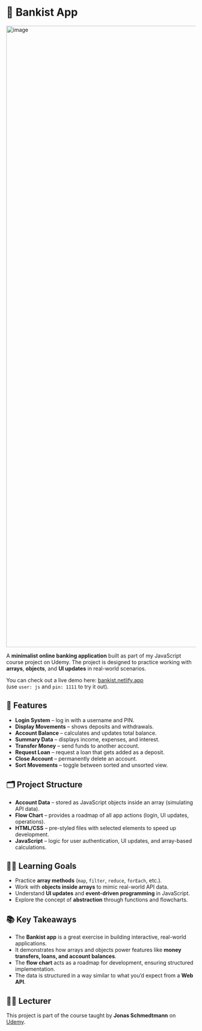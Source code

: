 # 🏦 Bankist App  
<img width="2982" height="1648" alt="image" src="https://github.com/user-attachments/assets/09508fa5-e8cb-469e-b6ac-c37918c8143e" />

A **minimalist online banking application** built as part of my JavaScript course project on Udemy. The project is designed to practice working with **arrays**, **objects**, and **UI updates** in real-world scenarios.  

You can check out a live demo here: [bankist.netlify.app](https://bankist.netlify.app)  
(use `user: js` and `pin: 1111` to try it out).  


## 📌 Features  
- **Login System** – log in with a username and PIN.  
- **Display Movements** – shows deposits and withdrawals.  
- **Account Balance** – calculates and updates total balance.  
- **Summary Data** – displays income, expenses, and interest.  
- **Transfer Money** – send funds to another account.  
- **Request Loan** – request a loan that gets added as a deposit.  
- **Close Account** – permanently delete an account.  
- **Sort Movements** – toggle between sorted and unsorted view.  


## 🗂️ Project Structure  
- **Account Data** – stored as JavaScript objects inside an array (simulating API data).  
- **Flow Chart** – provides a roadmap of all app actions (login, UI updates, operations).  
- **HTML/CSS** – pre-styled files with selected elements to speed up development.  
- **JavaScript** – logic for user authentication, UI updates, and array-based calculations.  


## 🧑‍💻 Learning Goals  
- Practice **array methods** (`map`, `filter`, `reduce`, `forEach`, etc.).  
- Work with **objects inside arrays** to mimic real-world API data.  
- Understand **UI updates** and **event-driven programming** in JavaScript.  
- Explore the concept of **abstraction** through functions and flowcharts.  


## 📚 Key Takeaways  
- The **Bankist app** is a great exercise in building interactive, real-world applications.  
- It demonstrates how arrays and objects power features like **money transfers, loans, and account balances**.  
- The **flow chart** acts as a roadmap for development, ensuring structured implementation.  
- The data is structured in a way similar to what you’d expect from a **Web API**.  


## 👨‍🏫 Lecturer  
This project is part of the course taught by **Jonas Schmedtmann** on [Udemy](https://www.udemy.com/share/101WeY3@DyeQYRHZeJOQBWZV2wezTdLSNcotbD2NXCSFvOH8lg6eMIa0NkCmJ7sgNd872_UfrQ==/).  
